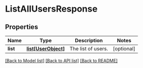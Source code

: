 # ListAllUsersResponse

## Properties
Name | Type | Description | Notes
------------ | ------------- | ------------- | -------------
**list** | [**list[UserObject]**](UserObject.md) | The list of users. | [optional] 

[[Back to Model list]](../README.md#documentation-for-models) [[Back to API list]](../README.md#documentation-for-api-endpoints) [[Back to README]](../README.md)

